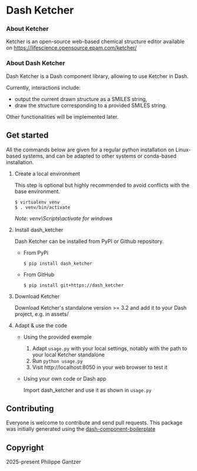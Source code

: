 # Dash Ketcher

### About Ketcher
Ketcher is an open-source web-based chemical structure editor available on https://lifescience.opensource.epam.com/ketcher/

### About Dash Ketcher
Dash Ketcher is a Dash component library, allowing to use Ketcher in Dash.

Currently, interactions include:
* output the current drawn structure as a SMILES string, 
* draw the structure corresponding to a provided SMILES string.

Other functionalities will be implemented later.



## Get started
All the commands below are given for a regular python installation on Linux-based systems,
and can be adapted to other systems or conda-based installation.

1. Create a local environment

   This step is optional but highly recommended to avoid conflicts with the base environment.
    ```
    $ virtualenv venv
    $ . venv/bin/activate
    ```
    _Note: venv\Scripts\activate for windows_

2. Install dash_ketcher

   Dash Ketcher can be installed from PyPI or Github repository.

   * From PyPi
      ```
      $ pip install dash_ketcher
      ```

   * From GitHub
      ```
      $ pip install git+https://dash_ketcher
      ```

3. Download Ketcher

   Download Ketcher's standalone version >= 3.2 and add it to your Dash project, e.g. in assets/

4. Adapt & use the code

   * Using the provided exemple
   
     1. Adapt `usage.py` with your local settings, notably with the path to your local Ketcher standalone
     2. Run `python usage.py`
     3. Visit http://localhost:8050 in your web browser to test it

   * Using your own code or Dash app

      Import dash_ketcher and use it as shown in `usage.py`

  

## Contributing
Everyone is welcome to contribute and send pull requests. 
This package was initially generated using the [dash-component-boilerplate](https://github.com/plotly/dash-component-boilerplate)



## Copyright
2025-present Philippe Gantzer
